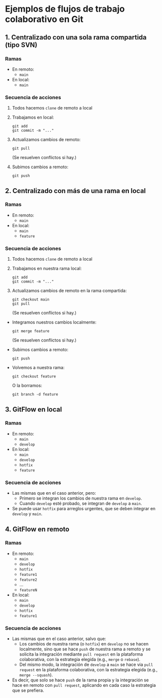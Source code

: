 # Ejemplos de flujos de trabajo colaborativo en Git

## 1. Centralizado con una sola rama compartida (tipo SVN)

### Ramas

- En remoto:
  - `main`
- En local:
  - `main`

### Secuencia de acciones

1. Todos hacemos `clone` de remoto a local

2. Trabajamos en local:
    ```
    git add
    git commit -m "..."
    ```

3. Actualizamos cambios de remoto:
    ```
    git pull
    ```
    (Se resuelven conflictos si hay.)

4. Subimos cambios a remoto:
    ```
    git push
    ```

## 2. Centralizado con más de una rama en local

### Ramas

- En remoto:
  - `main`
- En local:
  - `main`
  - `feature`

### Secuencia de acciones

1. Todos hacemos `clone` de remoto a local

2. Trabajamos en nuestra rama local:
    ```
    git add
    git commit -m "..."
    ```

3. Actualizamos cambios de remoto en la rama compartida:
    ```
    git checkout main
    git pull
    ```
    (Se resuelven conflictos si hay.)

- Integramos nuestros cambios localmente:
  ```
  git merge feature
  ```
  (Se resuelven conflictos si hay.)

- Subimos cambios a remoto:
  ```
  git push
  ```

- Volvemos a nuestra rama:
  ```
  git checkout feature
  ```

  O la borramos:
  ```
  git branch -d feature
  ```

## 3. GitFlow en local

### Ramas

- En remoto:
  - `main`
  - `develop`
- En local:
  - `main`
  - `develop`
  - `hotfix`
  - `feature`

### Secuencia de acciones

- Las mismas que en el caso anterior, pero:
  - Primero se integran los cambios de nuestra rama en `develop`.
  - Cuando `develop` esté probado, se integran de `develop` a `main`.
- Se puede usar `hotfix` para arreglos urgentes, que se deben integrar en `develop` y `main`.

## 4. GitFlow en remoto

### Ramas

- En remoto:
  - `main`
  - `develop`
  - `hotfix`
  - `feature1`
  - `feature2`
  - ...
  - `featureN`
- En local:
  - `main`
  - `develop`
  - `hotfix`
  - `feature1`

### Secuencia de acciones

- Las mismas que en el caso anterior, salvo que:
  - Los cambios de nuestra rama (o `hotfix`) en `develop` no se hacen localmente, sino que se hace `push` de nuestra rama a remoto y se solicita la integración mediante `pull request` en la plataforma colaborativa, con la estrategia elegida (e.g., `merge` o `rebase`).
  - Del mismo modo, la integración de `develop` a `main` se hace via `pull request` en la plataforma colaborativa, con la estrategia elegida (e.g., `merge --squash`).
- Es decir, que solo se hace `push` de la rama propia y la integración se hace en remoto con `pull request`, aplicando en cada caso la estrategia que se prefiera.
